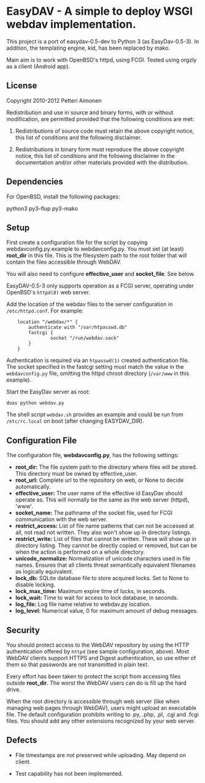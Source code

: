 # EasyDAV - A simple to deploy WSGI webdav implementation.

This project is a port of easydav-0.5-dev to Python 3 (as
EasyDav-0.5-3). In addition, the templating engine, kid, has been
replaced by mako.

Main aim is to work with OpenBSD's httpd, using FCGI. Tested using
orgzly as a client (Android app).

## License

Copyright 2010-2012 Petteri Aimonen <jpa at wd.mail.kapsi.fi>

Redistribution and use in source and binary forms, with or without
modification, are permitted provided that the following conditions are
met:

   1. Redistributions of source code must retain the above copyright
      notice, this list of conditions and the following disclaimer.

   2. Redistributions in binary form must reproduce the above
      copyright notice, this list of conditions and the following
      disclaimer in the documentation and/or other materials provided
      with the distribution.

## Dependencies

For OpenBSD, install the following packages:

python3
py3-flup
py3-mako

## Setup

First create a configuration file for the script by copying
webdavconfig.py.example to webdavconfig.py. You must set (at least)
**root_dir** in this file. This is the filesystem path to the root
folder that will contain the files accessible through WebDAV.

You will also need to configure **effective_user** and
**socket_file**. See below.

EasyDAV-0.5-3 only supports operation as a FCGI server, operating under
OpenBSD's ```httpd(8)``` web server.

Add the location of the webdav files to the server configuration in
```/etc/httpd.conf```. For example:

```
    location "/webdav/*" {
        authenticate with "/var/htpasswd.db"
        fastcgi {
                socket "/run/webdav.sock"
        }
    }
```

Authentication is required via an ```htpasswd(1)``` created
authentication file. The socket specified in the fastcgi setting must
match the value in the ```webdavconfig.py``` file, omitting the
httpd chroot directory (```/var/www``` in this example).

Start the EasyDav server as root:

``` shell
doas python webdav.py
```

The shell script ```webdav.sh``` provides an example and could be run
from ```/etc/rc.local``` on boot (after changing EASYDAV_DIR).

## Configuration File

The configuration file, **webdavconfig.py**, has the following settings:
- **root_dir:** The file system path to the directory where files will
  be stored. This directory must be owned by effective_user.
- **root_url:** Complete url to the repository on web, or None to decide
  automatically.
- **effective_user:** The user name of the effective id EasyDav should
  operate as. This will normally be the same as the web server
  (httpd), 'www'.
- **socket_name:** The pathname of the socket file, used for FCGI
  communication with the web server.
- **restrict_access:** List of file name patterns that can not be
  accessed at all, not read not written. They also won't show up in
  directory listings.
- **restrict_write:** List of files that cannot be written. These will
  show up in directory listing.  They cannot be directly copied or
  removed, but can be when the action is performed on a whole
  directory.
- **unicode_normalize:** Normalization of unicode characters used in
  file names. Ensures that all clients threat semantically equivalent
  filenames as logically equivalent.
- **lock_db:** SQLite database file to store acquired locks. Set to None
  to disable locking.
- **lock_max_time:** Maximum expire time of locks, in seconds.
- **lock_wait:** Time to wait for access to lock database, in seconds.
- **log_file:** Log file name relative to webdav.py location.
- **log_level:** Numerical value, 0 for maximum amount of debug
  messages.

## Security

You should protect access to the WebDAV repository by using the HTTP
authentication offered by ```httpd``` (see sample configuration,
above). Most WebDAV clients support HTTPS and Digest authentication,
so use either of them so that passwords are not transmitted in plain
text.

Every effort has been taken to protect the script from accessing files
outside **root_dir**. The worst the WebDAV users can do is fill up the
hard drive.

When the root directory is accessible through web server (like when
managing web pages through WebDAV), users might upload an executable
file. The default configuration prohibits writing to .py, .php, .pl,
.cgi and .fcgi files. You should add any other extensions recognized
by your web server.

## Defects

- File timestamps are not preserved while uploading. May depend on
  client.

- Test capability has not been implemented.
